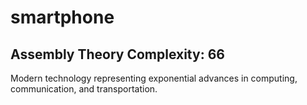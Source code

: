 # smartphone

## Assembly Theory Complexity: 66
Modern technology representing exponential advances in computing, communication, and transportation.
